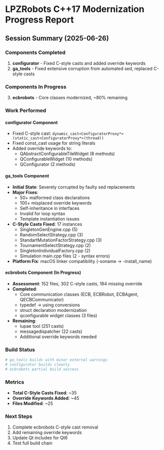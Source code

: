 # LPZRobots C++17 Modernization Progress Report

## Session Summary (2025-06-26)

### Components Completed
1. **configurator** - Fixed C-style casts and added override keywords
2. **ga_tools** - Fixed extensive corruption from automated sed, replaced C-style casts

### Components In Progress  
3. **ecbrobots** - Core classes modernized, ~80% remaining

### Work Performed

#### configurator Component
- Fixed C-style cast: `dynamic_cast<ConfiguratorProxy*>(static_cast<ConfiguratorProxy*>(thread))`
- Fixed const_cast usage for string literals
- Added override keywords to:
  - QAbstractConfigurableTileWidget (8 methods)
  - QConfigurableWidget (10 methods)
  - QConfigurator (2 methods)

#### ga_tools Component
- **Initial State**: Severely corrupted by faulty sed replacements
- **Major Fixes**:
  - 50+ malformed class declarations
  - 100+ misplaced override keywords
  - Self-inheritance in interfaces
  - Invalid for loop syntax
  - Template instantiation issues
- **C-Style Casts Fixed**: 17 instances
  - SingletonGenEngine.cpp (5)
  - RandomSelectStrategy.cpp (3)
  - StandartMutationFactorStrategy.cpp (3)
  - TournamentSelectStrategy.cpp (2)
  - SingletonIndividualFactory.cpp (2)
  - Simulation main.cpp files (2 - syntax errors)
- **Platform Fix**: macOS linker compatibility (-soname → -install_name)

#### ecbrobots Component (In Progress)
- **Assessment**: 152 files, 302 C-style casts, 184 missing override
- **Completed**:
  - Core communication classes (ECB, ECBRobot, ECBAgent, QECBCommunicator)
  - typedef → using conversions
  - struct declaration modernization
  - qconfigurable widget classes (3 files)
- **Remaining**:
  - lupae tool (251 casts)
  - messagedispatcher (22 casts)
  - Additional override keywords needed

### Build Status
```bash
# ga_tools builds with minor external warnings
# configurator builds cleanly  
# ecbrobots partial build success
```

### Metrics
- **Total C-Style Casts Fixed**: ~35
- **Override Keywords Added**: ~45
- **Files Modified**: ~25

### Next Steps
1. Complete ecbrobots C-style cast removal
2. Add remaining override keywords
3. Update Qt includes for Qt6
4. Test full build chain